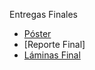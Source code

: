 Entregas Finales

* [Póster](https://docs.google.com/presentation/d/1zedmvvz4xvrdoUZZAOAWbv4CGO2hzCoM/edit#slide=id.p1)
* [Reporte Final]
* [Láminas Final](https://drive.google.com/file/d/1EjM6EB3kIC0yDS-O09dDr7o-HYwt2CdP/view?usp=sharing)
